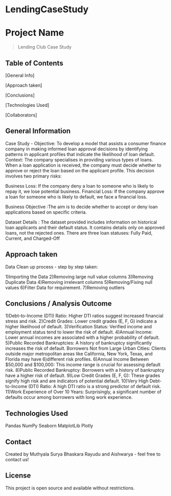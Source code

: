# LendingCaseStudy
# Project Name
> Lending Club Case Study


## Table of Contents
[General Info]

[Approach taken]

[Conclusions]

[Technologies Used]

[Collaborators]


## General Information
Case Study - Objective: To develop a model that assists a consumer finance company in making informed loan approval decisions by identifying patterns in applicant profiles that indicate the likelihood of loan default.
Context: The company specialises in providing various types of loans. When a loan application is received, the company must decide whether to approve or reject the loan based on the applicant profile. This decision involves two primary risks:

Business Loss: If the company deny a loan to someone who is likely to repay it, we lose potential business. 
Financial Loss: If the company approve a loan for someone who is likely to default, we face a financial loss.

Business Objective :The aim is to decide whether to accept or deny loan applications based on specific criteria.

Dataset Details :
The dataset provided includes information on historical loan applicants and their default status. It contains details only on approved loans, not the rejected ones. There are three loan statuses: Fully Paid, Current, and Charged-Off

## Approach taken
Data Clean up process - step by step taken:

1)Importing the Data
2)Removing large null value columns
3)Removing Duplicate Data
4)Removing irrelevant columns
5)Removing/Fixing null values
6)Filter Data for requirement.
7)Removing outliers


## Conclusions / Analysis Outcome
1)Debt-to-Income (DTI) Ratio: Higher DTI ratios suggest increased financial stress and risk.
2)Credit Grades: Lower credit grades (E, F, G) indicate a higher likelihood of default.
3)Verification Status: Verified income and employment status tend to lower the risk of default.
4)Annual Income: Lower annual incomes are associated with a higher probability of default.
5)Public Recorded Bankruptcies: A history of bankruptcy significantly increases the risk of default.
Borrowers Not from Large Urban Cities: Clients outside major metropolitan areas like California, New York, Texas, and Florida may have 6)different risk profiles.
6)Annual Income Between $50,000 and $100,000: This income range is crucial for assessing default risk.
8)Public Recorded Bankruptcy: Borrowers with a history of bankruptcy have a higher risk of default.
9)Low Credit Grades (E, F, G): These grades signify high risk and are indicators of potential default.
10)Very High Debt-to-Income (DTI) Ratio: A high DTI ratio is a strong predictor of default risk.
11)Work Experience of Over 10 Years: Surprisingly, a significant number of defaults occur among borrowers with long work experience.

## Technologies Used
Pandas 
NumPy 
Seaborn 
MatplotLib 
Plotly 

## Contact
Created by Muthyala Surya Bhaskara Rayudu and Aishwarya - feel free to contact us!

## License
This project is open source and available without restrictions.
